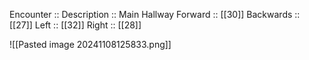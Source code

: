 Encounter :: 
Description :: Main Hallway 
Forward :: [[30]]
Backwards :: [[27]]
Left :: [[32]]
Right :: [[28]]

![[Pasted image 20241108125833.png]]